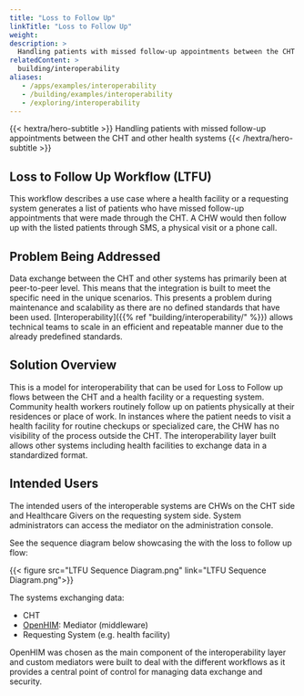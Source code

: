 ```yaml
---
title: "Loss to Follow Up"
linkTitle: "Loss to Follow Up"
weight:
description: >
  Handling patients with missed follow-up appointments between the CHT and other health systems
relatedContent: >
  building/interoperability
aliases:
   - /apps/examples/interoperability
   - /building/examples/interoperability
   - /exploring/interoperability
---
```


{{< hextra/hero-subtitle >}}
  Handling patients with missed follow-up appointments between the CHT and other health systems
{{< /hextra/hero-subtitle >}}

## Loss to Follow Up Workflow (LTFU)

This workflow describes a use case where a health facility or a requesting system generates a list of patients who have missed follow-up appointments that were made through the CHT. A CHW would then follow up with the listed patients through SMS, a physical visit or a phone call.

## Problem Being Addressed

Data exchange between the CHT and other systems has primarily been at peer-to-peer level. This means that the integration is built to meet the specific need in the unique scenarios. This presents a problem during maintenance and scalability as there are no defined standards that have been used. [Interoperability]({{% ref "building/interoperability/" %}}) allows technical teams to scale in an efficient and repeatable manner due to the already predefined standards.

## Solution Overview
This is a model for interoperability that can be used for Loss to Follow up flows between the CHT and a health facility or a requesting system. Community health workers routinely follow up on patients physically at their residences or place of work. In instances where the patient needs to visit a health facility for routine checkups or specialized care, the CHW has no visibility of the process outside the CHT. The interoperability layer built allows other systems including health facilities to exchange data in a standardized format.

## Intended Users
The intended users of the interoperable systems are CHWs on the CHT side and Healthcare Givers on the requesting system side. System administrators can access the mediator on the administration console.

See the sequence diagram below showcasing the with the loss to follow up flow:

{{< figure src="LTFU Sequence Diagram.png" link="LTFU Sequence Diagram.png">}}

The systems exchanging data:
- CHT
- [OpenHIM](http://openhim.org/): Mediator (middleware)
- Requesting System (e.g. health facility)

OpenHIM was chosen as the main component of the interoperability layer and custom mediators were built to deal with the different workflows as it provides a central point of control for managing data exchange and security.
